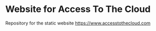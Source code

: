 # Website for Access To The Cloud

Repository for the static website https://www.accesstothecloud.com

